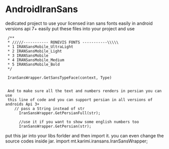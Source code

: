 # AndroidIranSans
dedicated project to use your licensed iran sans fonts easily in android versions api 7+
easily put these files into your project and use
  
     /**
     * /////----------- RONEVIS FONTS -----------\\\\\
     * 1 IRANSansMobile_UltraLight
     * 2 IRANSansMobile_Light
     * 3 IRANSansMobile
     * 4 IRANSansMobile_Medium
     * 5 IRANSansMobile_Bold
     */
     
     IranSansWrapper.GetSansTypeFace(context, Type)
     
     
     And to make sure all the text and numbers renders in persian you can use
     this line of code and you can support persian in all versions of androids Api 3+
        // pass a String instead of str
          IranSansWrapper.GetPersianFull(str);
          
          //use it if you want to show some english numbers too
          IranSansWrapper.GetPersian(str);
          
        

put this jar into your libs forlder and then import it.
you can even change the source codes inside jar.
import mt.karimi.iransans.IranSansWrapper;
